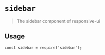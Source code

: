 # `sidebar`

> The sidebar component of responsive-ui

## Usage

```
const sidebar = require('sidebar');
```
